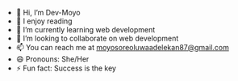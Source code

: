 - 👋 Hi, I’m Dev-Moyo
- 👀 I enjoy reading
- 🌱 I’m currently learning web development
- 💞️ I’m looking to collaborate on web development
- 📫 You can reach me at moyosoreoluwaadelekan87@gmail.com
- 😄 Pronouns: She/Her
- ⚡ Fun fact: Success is the key

<!---
Dev-Moyo/Dev-Moyo is a ✨ special ✨ repository because its `README.md` (this file) appears on your GitHub profile.
You can click the Preview link to take a look at your changes.
--->
